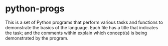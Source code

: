 # python-progs

This is a set of Python programs that perform various tasks and functions to demonstrate the basics of the
language. Each file has a title that indicates the task; and the comments within explain which concept(s) is 
being demonstrated by the program.
